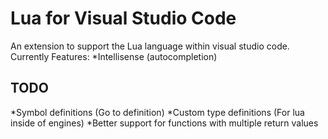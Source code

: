 # Lua for Visual Studio Code

An extension to support the Lua language within visual studio code.
Currently Features:
    *Intellisense (autocompletion)

## TODO
*Symbol definitions (Go to definition)
*Custom type definitions (For lua inside of engines)
*Better support for functions with multiple return values